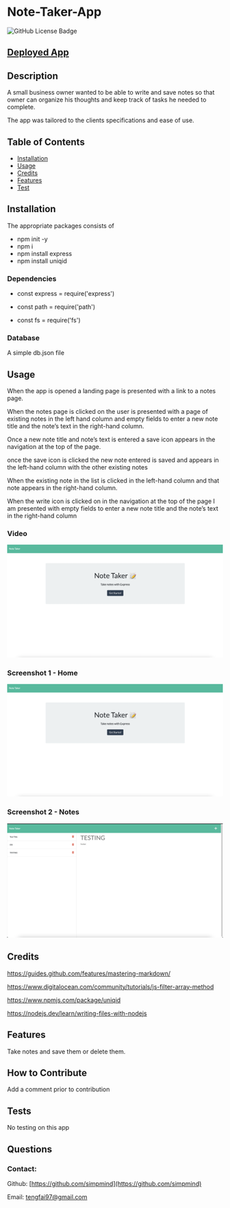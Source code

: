 # Note-Taker-App

 
 ![GitHub License Badge](https://shields.io/badge/license-MIT-green)


 ## [Deployed App](https://git.heroku.com/notetaker2208.git)

## Description
A small business owner wanted to be able to write and save notes so that owner can organize his thoughts and keep track of tasks he needed to complete.

The app was tailored to the clients specifications and ease of use. 

## Table of Contents
- [Installation](#installation)
- [Usage](#usage)
- [Credits](#credits)
- [Features](#features)
- [Test](#test)


## Installation
The appropriate packages consists of 
* npm init -y
* npm i 
* npm install express
* npm install uniqid

### Dependencies
* const express = require('express')


* const path = require('path')


* const fs = require('fs')

### Database 
A simple db.json file

## Usage
When the app is opened a landing page is presented with a link to a notes page.


When the notes page is clicked on the user is presented with a page of existing notes in the left hand column and empty fields to enter a new note title and the note’s text in the right-hand column.

Once a new note title and note’s text is entered a save icon appears in the navigation at the top of the page.

once the save icon is clicked the new note entered is saved and appears in the left-hand column with the other existing notes


When the existing note in the list is clicked in the left-hand column and that note appears in the right-hand column.


When the write icon is clicked on in the navigation at the top of the page I am presented with empty fields to enter a new note title and the note’s text in the right-hand column

### Video
[![a video walkthrough of the Note-Taker-App](./public/assets/images/landing.png)](https://youtu.be/scMT0Jdd5Rc "Note-Taker-App Walk Through")

### Screenshot 1 - Home
![Home Page](./public/assets/images/landing.png)


### Screenshot 2 - Notes
![Note Page](./public/assets/images/notes.png)





## Credits

https://guides.github.com/features/mastering-markdown/

https://www.digitalocean.com/community/tutorials/js-filter-array-method

https://www.npmjs.com/package/uniqid

https://nodejs.dev/learn/writing-files-with-nodejs



## Features
Take notes and save them or delete them.

## How to Contribute
Add a comment prior to contribution

## Tests
No testing on this app

## Questions
### Contact:
Github: [https://github.com/simpmind](https://github.com/simpmind)


Email: <tengfai97@gmail.com> 